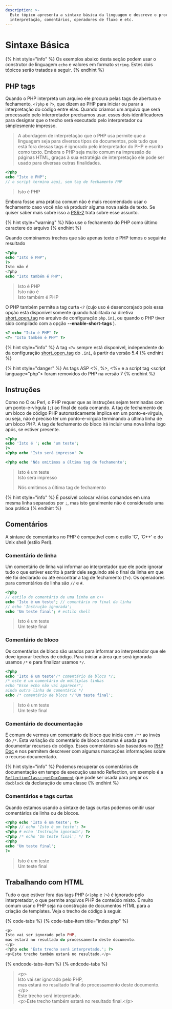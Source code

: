 ```yaml
---
description: >-
  Este tópico apresenta a sintaxe básica da linguagem e descreve o processo de
  interpretação, comentários, operadores de fluxo e etc.
---
```


# Sintaxe Básica

{% hint style="info" %}
Os exemplos abaixo desta seção podem usar o construtor de linguagem `echo` e valores em formato `string`. Estes dois tópicos serão tratados à seguir.
{% endhint %}

## PHP tags

Quando o PHP interpreta um arquivo ele procura pelas tags de abertura e fechamento, `<?php` e `?>`, que dizem ao PHP para iniciar ou parar a interpretação do código entre elas. Quando criamos um arquivo que será processado pelo interpretador precisamos usar. esses dois identificadores para designar que o trecho será executado pelo interpretador ou simplesmente impresso.

> A abordagem de interpretação que o PHP usa permite que a linguagem seja para diversos tipos de documentos, pois tudo que está fora dessas tags é ignorado pelo interpretador do PHP e escrito como texto. Embora o PHP seja muito comum na impressão de páginas HTML, graças à sua estratégia de interpretação ele pode ser usado para diversas outras finalidades.

```php
<?php
echo "Isto é PHP";
// o script termina aqui, sem tag de fechamento PHP
```

> Isto é PHP

Embora fosse uma prática comum não é mais recomendado usar o fechamento caso você não vá produzir alguma nova saída de texto. Se quiser saber mais sobre isso a [PSR-2](https://www.php-fig.org/psr/psr-2) trata sobre esse assunto.

{% hint style="warning" %}
Não use o fechamento do PHP como último caractere do arquivo
{% endhint %}

Quando combinamos trechos que são apenas texto e PHP temos o seguinte resultado

```php
<?php
echo "Isto é PHP";
?>
Isto não é
<?php
echo "Isto também é PHP";
```

> Isto é PHP  
> Isto não é  
> Isto também é PHP

O PHP também permite a tag curta `<?` \(cujo uso é desencorajado pois essa opção está disponível somente quando habilitada na diretiva [short\_open\_tag](https://www.php.net/manual/pt_BR/ini.core.php#ini.short-open-tag) no arquivo de configuração `php.ini`, ou quando o PHP tiver sido compilado com a opção **--enable-short-tags** \).

```php
<? echo "Isto é PHP" ?>
<?= "Isto também é PHP" ?>
```

{% hint style="info" %}
A tag `<?=` sempre está disponível, independente do da configuração [short\_open\_tag](https://php.net/short_open_tag) do `.ini`, à partir da versão 5.4
{% endhint %}

{% hint style="danger" %}
As tags ASP &lt;%, %&gt;, &lt;%= e a script tag &lt;script language="php"&gt; foram removidos do PHP na versão 7
{% endhint %}

## Instruções

Como no C ou Perl, o PHP requer que as instruções sejam terminadas com um ponto-e-vírgula \(`;`\) ao final de cada comando. A tag de fechamento de um bloco de código PHP automaticamente implica em um ponto-e-vírgula, ou seja, não é preciso ter um ponto-e-vírgula terminando a última linha de um bloco PHP. A tag de fechamento do bloco irá incluir uma nova linha logo após, se estiver presente.

```php
<?php
echo 'Isto é '; echo 'um teste';
?>
<?php echo 'Isto será impresso' ?>

<?php echo 'Nós omitimos a última tag de fechamento';
```

> Isto é um teste  
> Isto será impresso  
>   
> Nós omitimos a última tag de fechamento

{% hint style="info" %}
É possível colocar vários comandos em uma mesma linha separados por `;`, mas isto geralmente não é considerado uma boa prática
{% endhint %}

## Comentários

A sintaxe de comentários no PHP é compatível com o estilo 'C', 'C++' e do Unix shell \(estilo Perl\).

### Comentário de linha

Um comentário de linha vai informar ao interpretador que ele pode ignorar tudo o que estiver escrito à partir dele seguindo até o final da linha em que ele foi declarado ou até encontrar a tag de fechamento \(`?>`\). Os operadores para comentários de linha são `//` e `#`.

```php
<?php
// estilo de comentário de uma linha em c++
echo 'Isto é um teste'; // comentário no final da linha
// echo 'Instrução ignorada';
echo 'Um teste final'; # estilo shell
```

> Isto é um teste  
> Um teste final

### Comentário de bloco

Os comentários de bloco são usados para informar ao interpretador que ele deve ignorar trechos de código. Para iniciar a área que será ignorada usamos `/*` e para finalizar usamos `*/`.

```php
<?php
echo 'Isto é um teste'/* comentário de bloco */;
/* este é um comentário de múltiplas linhas
echo "Esse echo não vai aparecer";
ainda outra linha de comentário */
echo /* comentário de bloco */'Um teste final';
```

> Isto é um teste  
> Um teste final

### Comentário de documentação

É comum de vermos um comentário de bloco que inicia com `/**` ao invés do `/*`. Esta variação do comentário de bloco costuma é usada para documentar recursos do código. Esses comentários são baseados no [PHP Doc](https://docs.phpdoc.org/references/phpdoc/index.html) e nos permitem descrever com algumas marcações informações sobre o recurso documentado.

{% hint style="info" %}
Podemos recuperar os comentários de documentação em tempo de execução usando Reflection, um exemplo é a [`ReflectionClass::getDocComment`](https://www.php.net/manual/en/reflectionclass.getdoccomment.php) que pode ser usada para pegar os `docblock` da declaração de uma classe
{% endhint %}

### Comentários e tags curtas

Quando estamos usando a sintaxe de tags curtas podemos omitir usar comentários de linha ou de blocos.

```php
<?php echo 'Isto é um teste'; ?>
<?php // echo 'Isto é um teste'; ?>
<?php # echo 'Instrução ignorada'; ?>
<?php /* echo 'Um teste final'; */ ?>
<?php
echo 'Um teste final';
?>
```

> Isto é um teste  
> Um teste final

## Trabalhando com HTML

Tudo o que estiver fora das tags PHP \(`<?php` e `?>`\) é ignorado pelo interpretador, o que permite arquivos PHP de conteúdo misto. É muito comum usar o PHP seja na construção de documentos HTML para a criação de templates. Veja o trecho de código à seguir.

{% code-tabs %}
{% code-tabs-item title="index.php" %}
```php
<p>
Isto vai ser ignorado pelo PHP, 
mas estará no resultado do processamento deste documento.
</p>
<?php echo 'Este trecho será interpretado.'; ?>
<p>Este trecho também estará no resultado.</p>
```
{% endcode-tabs-item %}
{% endcode-tabs %}

> &lt;p&gt;  
> Isto vai ser ignorado pelo PHP,   
> mas estará no resultado final do processamento deste documento.  
> &lt;/p&gt;  
> Este trecho será interpretado.  
> &lt;p&gt;Este trecho também estará no resultado final.&lt;/p&gt;



